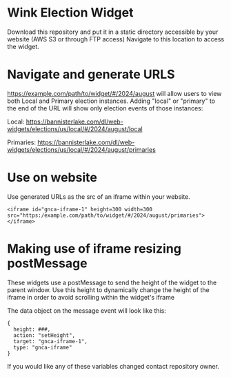 # Wink Election Widget

Download this repository and put it in a static directory accessible by your website (AWS S3 or through FTP access)
Navigate to this location to access the widget.

# Navigate and generate URLS
https://example.com/path/to/widget/#/2024/august will allow users to view both Local and Primary election instances.
Adding "local" or "primary" to the end of the URL will show only election events of those instances: 

Local: 
https://bannisterlake.com/dl/web-widgets/elections/us/local/#/2024/august/local

Primaries: 
https://bannisterlake.com/dl/web-widgets/elections/us/local/#/2024/august/primaries

# Use on website
Use generated URLs as the src of an iframe within your website. 

```<iframe id="gnca-iframe-1" height=300 width=300 src="https:/example.com/path/to/widget/#/2024/august/primaries"></iframe>```

# Making use of iframe resizing postMessage
These widgets use a postMessage to send the height of the widget to the parent window. Use this height to dynamically change the height of the iframe in order to avoid scrolling within the widget's iframe

The data object on the message event will look like this: 
```
{
  height: ###,
  action: "setHeight",
  target: "gnca-iframe-1",
  type: "gnca-iframe"
}
```

If you would like any of these variables changed contact repository owner.
